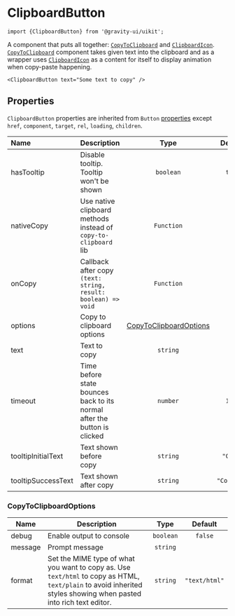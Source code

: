 <!--GITHUB_BLOCK-->

# ClipboardButton

<!--/GITHUB_BLOCK-->

```tsx
import {ClipboardButton} from '@gravity-ui/uikit';
```

A component that puts all together: [`CopyToClipboard`](../CopyToClipboard/README.md) and [`ClipboardIcon`](../ClipboardIcon/README.md). [`CopyToClipboard`](../CopyToClipboard/README.md) component takes given text into the clipboard and as a wrapper uses [`ClipboardIcon`](../ClipboardIcon/README.md) as a content for itself to display animation when copy-paste happening.

<!--LANDING_BLOCK
<ExampleBlock
    code={`
<ClipboardButton text="Some text to copy" />
`}
>
    <UIKit.ClipboardButton text="Some text to copy" />
</ExampleBlock>
LANDING_BLOCK-->

<!--GITHUB_BLOCK-->

```tsx
<ClipboardButton text="Some text to copy" />
```

<!--/GITHUB_BLOCK-->

## Properties

`ClipboardButton` properties are inherited from `Button` [properties](../Button/README.md#properties) except `href`, `component`, `target`, `rel`, `loading`, `children`.

| Name               | Description                                                              |                       Type                        |   Default   |
| :----------------- | :----------------------------------------------------------------------- | :-----------------------------------------------: | :---------: |
| hasTooltip         | Disable tooltip. Tooltip won't be shown                                  |                     `boolean`                     |   `true`    |
| nativeCopy         | Use native clipboard methods instead of `copy-to-clipboard` lib          |                    `Function`                     |             |
| onCopy             | Callback after copy `(text: string, result: boolean) => void`            |                    `Function`                     |             |
| options            | Copy to clipboard options                                                | [CopyToClipboardOptions](#copytoclipboardoptions) |             |
| text               | Text to copy                                                             |                     `string`                      |             |
| timeout            | Time before state bounces back to its normal after the button is clicked |                     `number`                      |   `1000`    |
| tooltipInitialText | Text shown before copy                                                   |                     `string`                      |  `"Copy"`   |
| tooltipSuccessText | Text shown after copy                                                    |                     `string`                      | `"Copied!"` |

### CopyToClipboardOptions

| Name    | Description                                                                                                                                                       |   Type    |    Default    |
| ------- | ----------------------------------------------------------------------------------------------------------------------------------------------------------------- | :-------: | :-----------: |
| debug   | Enable output to console                                                                                                                                          | `boolean` |    `false`    |
| message | Prompt message                                                                                                                                                    | `string`  |               |
| format  | Set the MIME type of what you want to copy as. Use `text/html` to copy as HTML, `text/plain` to avoid inherited styles showing when pasted into rich text editor. | `string`  | `"text/html"` |
